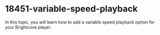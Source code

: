 # 18451-variable-speed-playback
In this topic, you will learn how to add a variable speed playback option for your Brightcove player.
